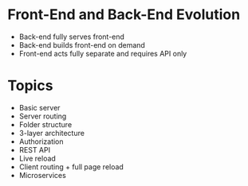 # Front-End and Back-End Evolution
- Back-end fully serves front-end
- Back-end builds front-end on demand
- Front-end acts fully separate and requires API only

# Topics
- Basic server
- Server routing
- Folder structure
- 3-layer architecture
- Authorization
- REST API
- Live reload 
- Client routing + full page reload
- Microservices